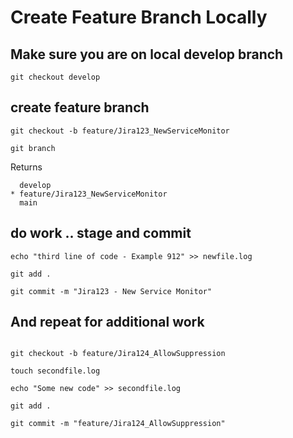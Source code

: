 # Create Feature Branch Locally

## Make sure you are on local develop branch

```
git checkout develop
```

## create feature branch

```
git checkout -b feature/Jira123_NewServiceMonitor

git branch

```

Returns

```
  develop
* feature/Jira123_NewServiceMonitor
  main
```

## do work .. stage and commit

```
echo "third line of code - Example 912" >> newfile.log

git add .

git commit -m "Jira123 - New Service Monitor"

```


## And repeat for additional work

```

git checkout -b feature/Jira124_AllowSuppression

touch secondfile.log

echo "Some new code" >> secondfile.log

git add .

git commit -m "feature/Jira124_AllowSuppression"


```